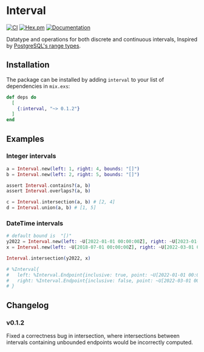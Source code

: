 # Interval

[![CI](https://github.com/tbug/elixir_interval/actions/workflows/ci.yml/badge.svg)](https://github.com/tbug/elixir_interval/actions/workflows/ci.yml)
[![Hex.pm](https://img.shields.io/hexpm/v/interval.svg)](https://hex.pm/packages/interval)
[![Documentation](https://img.shields.io/badge/documentation-gray)](https://hexdocs.pm/interval/)

Datatype and operations for both discrete and continuous intervals,
Inspired by [PostgreSQL's range types](https://www.postgresql.org/docs/current/rangetypes.html).


## Installation

The package can be installed by adding `interval` to your list of dependencies in `mix.exs`:

```elixir
def deps do
  [
    {:interval, "~> 0.1.2"}
  ]
end
```

## Examples

### Integer intervals

```elixir
a = Interval.new(left: 1, right: 4, bounds: "[]")
b = Interval.new(left: 2, right: 5, bounds: "[]")

assert Interval.contains?(a, b)
assert Interval.overlaps?(a, b)

c = Interval.intersection(a, b) # [2, 4]
d = Interval.union(a, b) # [1, 5]
```

### DateTime intervals

```elixir
# default bound is  "[)"
y2022 = Interval.new(left: ~U[2022-01-01 00:00:00Z], right: ~U[2023-01-01 00:00:00Z])
x = Interval.new(left: ~U[2018-07-01 00:00:00Z], right: ~U[2022-03-01 00:00:00Z])

Interval.intersection(y2022, x)

# %Interval{
#   left: %Interval.Endpoint{inclusive: true, point: ~U[2022-01-01 00:00:00Z]},
#   right: %Interval.Endpoint{inclusive: false, point: ~U[2022-03-01 00:00:00Z]}
# }
```


## Changelog

### v0.1.2

Fixed a correctness bug in intersection, where intersections between
intervals containing unbounded endpoints would be incorrectly computed.
